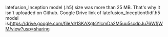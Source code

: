 latefusion_Inception model (.h5) size was more than 25 MB. That's why it isn't uploaded on Github. Google Drive link of latefusion_Inceptiontfidf.h5 model is:https://drive.google.com/file/d/1SKAXgtcYIcmDa2M5uu5scdpJu76WfjWM/view?usp=sharing 
